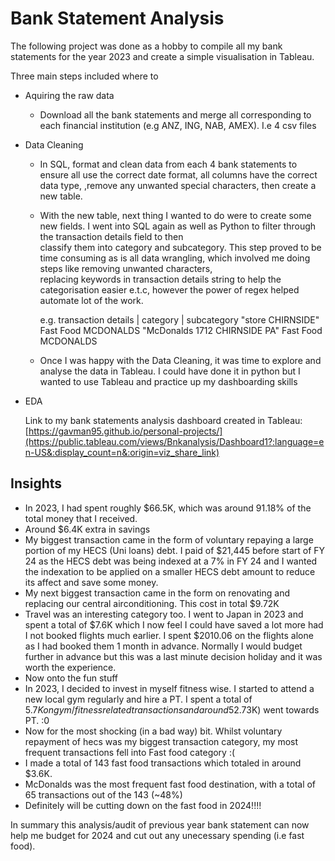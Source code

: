 # Bank Statement Analysis

The following project was done as a hobby to compile all my bank statements for the year 2023 and create a simple visualisation in Tableau.

Three main steps included where to 
* Aquiring the raw data
  * Download all the bank statements and merge all corresponding to each financial institution (e.g ANZ, ING, NAB, AMEX). I.e 4 csv files
    
* Data Cleaning
  * In SQL, format and clean data from each 4 bank statements to ensure all use the correct date format, all columns have the correct data type,
    ,remove any unwanted special characters, then create a new table.
    
  * With the new table, next thing I wanted to do were to create some new fields. I went into SQL again as well as Python to filter through the transaction details field to then   
    classify them into category and subcategory. This step proved to be time consuming as is all data wrangling, which involved me doing steps like removing unwanted characters,   
    replacing keywords in transaction details string to help the categorisation easier e.t.c, however the power of regex helped automate lot of the work.

    e.g. transaction details         | category      | subcategory
         "store CHIRNSIDE"              Fast Food       MCDONALDS
         "McDonalds 1712 CHIRNSIDE PA"   Fast Food      MCDONALDS
    
  * Once I was happy with the Data Cleaning, it was time to explore and analyse the data in Tableau. I could have done it in python but I wanted to use Tableau and practice up my 
    dashboarding skills
  
* EDA
  
   Link to my bank statements analysis dashboard created in Tableau:
   [https://gavman95.github.io/personal-projects/](https://public.tableau.com/views/Bnkanalysis/Dashboard1?:language=en-US&:display_count=n&:origin=viz_share_link)

## Insights

* In 2023, I had spent roughly $66.5K, which was around 91.18% of the total money that I received.
* Around $6.4K extra in savings
* My biggest transaction came in the form of voluntary repaying a large portion of my HECS (Uni loans) debt. I paid of $21,445 before start of FY 24 as the HECS debt was being indexed at a 7% in FY 24 and I wanted the indexation to be applied on a smaller HECS debt amount to reduce its affect and save some money.
* My next biggest transaction came in the form on renovating and replacing our central airconditioning. This cost in total $9.72K
* Travel was an interesting category too. I went to Japan in 2023 and spent a total of $7.6K which I now feel I could have saved a lot more had I not booked flights much earlier. I spent $2010.06 on the flights alone as I had booked them 1 month in advance. Normally I would budget further in advance but this was a last minute decision holiday and it was worth the experience.
* Now onto the fun stuff
* In 2023, I decided to invest in myself fitness wise. I started to attend a new local gym regularly and hire a PT. I spent a total of $5.7K on gym/fitness related transactions and around 52.7% (~$3K) went towards PT. :0
* Now for the most shocking (in a bad way) bit. Whilst voluntary repayment of hecs was my biggest transaction category, my most frequent transactions fell into Fast food category :(
* I made a total of 143 fast food transactions which totaled in around $3.6K.
* McDonalds was the most frequent fast food destination, with a total of 65 transactions out of the 143 (~48%)
* Definitely will be cutting down on the fast food in 2024!!!!

In summary this analysis/audit of previous year bank statement can now help me budget for 2024 and cut out any unecessary spending (i.e fast food). 


  
